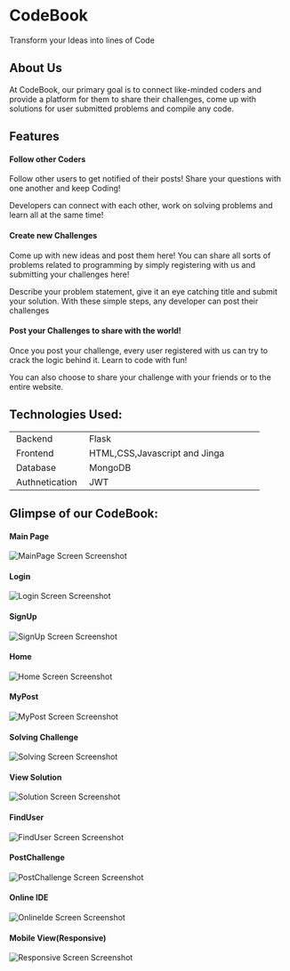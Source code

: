 # CodeBook
Transform your Ideas into lines of Code

## About Us
At CodeBook, our primary goal is to connect like-minded coders and
provide a platform for them to share their challenges, come up with
solutions for user submitted problems and compile any code.

## Features

<h4>Follow other Coders</h4>
Follow other users to get notified of their posts! Share your
questions with one another and keep Coding!

Developers can connect with each other, work on solving problems
and learn all at the same time!


<h4>Create new Challenges</h4>
Come up with new ideas and post them here! You can share all sorts
of problems related to programming by simply registering with us and
submitting your challenges here!

Describe your problem statement, give it an eye catching title and
submit your solution. With these simple steps, any developer can
post their challenges


<h4>Post your Challenges to share with the world!</h4>

Once you post your challenge, every user registered with us can try
to crack the logic behind it. Learn to code with fun!

You can also choose to share your challenge with your friends or to
the entire website.

## Technologies Used:
<table style="width: 100%;" >
	<tbody>
		<tr style="height: 21px;">
			<td style="width: 28.8348%; height: 21px;">&nbsp;Backend</td>
			<td style="width: 70.1652%; height: 21px;">&nbsp;Flask</td>
		</tr>
		<tr style="height: 20.6667px;">
			<td style="width: 28.8348%; height: 20.6667px;">&nbsp;Frontend</td>
			<td style="width: 70.1652%; height: 20.6667px;">&nbsp;HTML,CSS,Javascript and Jinga</td>
		</tr>
		<tr style="height: 20px;">
			<td style="width: 28.8348%; height: 20px;">&nbsp;Database&nbsp;</td>
			<td style="width: 70.1652%; height: 20px;">&nbsp;MongoDB</td>
		</tr>
		<tr style="height: 21px;">
			<td style="width: 28.8348%; height: 21px;">&nbsp;Authnetication</td>
			<td style="width: 70.1652%; height: 21px;">&nbsp;JWT</td>
		</tr>
	</tbody>
</table>
<!-- DivTable.com -->

## Glimpse of our CodeBook:

#### Main Page
<img src = "./Readme_Img/MainPage.png" alt ="MainPage Screen Screenshot" />

#### Login
<img src = "./Readme_Img/Login.png" alt ="Login Screen Screenshot" />

#### SignUp
<img src = "./Readme_Img/SignUp.png" alt ="SignUp Screen Screenshot" />

#### Home
<img src = "./Readme_Img/Home.png" alt ="Home Screen Screenshot" />

#### MyPost
<img src = "./Readme_Img/MyPost.png" alt ="MyPost Screen Screenshot" />

#### Solving Challenge
<img src = "./Readme_Img/Solving.png" alt ="Solving Screen Screenshot" />

#### View Solution
<img src = "./Readme_Img/Solution.png" alt ="Solution Screen Screenshot" />

#### FindUser
<img src = "./Readme_Img/FIndUser.png" alt ="FindUser Screen Screenshot" />

#### PostChallenge
<img src = "./Readme_Img/PostChallenge.png" alt ="PostChallenge Screen Screenshot" />

#### Online IDE
<img src = "./Readme_Img/OnlineIde.png" alt ="OnlineIde Screen Screenshot" />

#### Mobile View(Responsive)
<img src = "./Readme_Img/Responsive.png" alt ="Responsive Screen Screenshot" />
